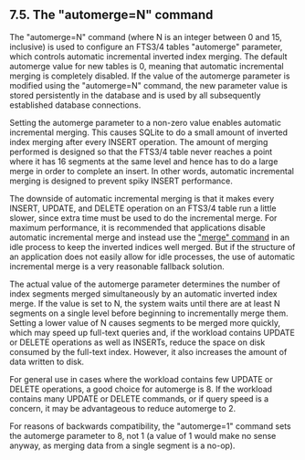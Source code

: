 ## 7\.5\. The "automerge\=N" command



 The "automerge\=N" command (where N is an integer between 0 and 15,
 inclusive) is used to configure an FTS3/4 tables "automerge" parameter,
 which controls automatic incremental inverted index merging. The default
 automerge value for new tables is 0, meaning that automatic incremental
 merging is completely disabled. If the value of the automerge parameter
 is modified using the "automerge\=N" command, the new parameter value is
 stored persistently in the database and is used by all subsequently
 established database connections.




 Setting the automerge parameter to a non\-zero value enables automatic
 incremental merging. This causes SQLite to do a small amount of inverted
 index merging after every INSERT operation. The amount of merging
 performed is designed so that the FTS3/4 table never reaches a point
 where it has 16 segments at the same level and hence has to do a large
 merge in order to complete an insert. In other words, automatic
 incremental merging is designed to prevent spiky INSERT performance.




 The downside of automatic incremental merging is that it makes
 every INSERT, UPDATE, and DELETE operation on an FTS3/4 table run
 a little slower, since extra time must be used to do the incremental
 merge. For maximum performance, it is recommended that applications
 disable automatic incremental merge and instead use the
 ["merge" command](fts3.html#*fts4mergecmd) in an idle process to keep the inverted indices
 well merged. But if the structure of an application does not easily
 allow for idle processes, the use of automatic incremental merge is
 a very reasonable fallback solution.




 The actual value of the automerge parameter determines the number of
 index segments merged simultaneously by an automatic inverted index
 merge. If the value is set to N, the system waits until there are at
 least N segments on a single level before beginning to incrementally
 merge them. Setting a lower value of N causes segments to be merged more
 quickly, which may speed up full\-text queries and, if the workload
 contains UPDATE or DELETE operations as well as INSERTs, reduce the space
 on disk consumed by the full\-text index. However, it also increases the
 amount of data written to disk.




 For general use in cases where the workload contains few UPDATE or DELETE
 operations, a good choice for automerge is 8\. If the workload contains
 many UPDATE or DELETE commands,
 or if query speed is a concern, it may be advantageous to reduce automerge
 to 2\.




 For reasons of backwards compatibility, the "automerge\=1" command sets
 the automerge parameter to 8, not 1 (a value of 1 would make no sense
 anyway, as merging data from a single segment is a no\-op).





